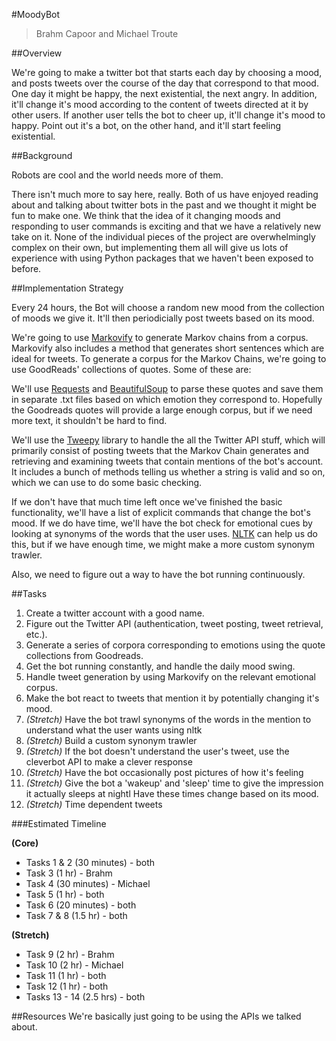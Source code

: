 #MoodyBot

> Brahm Capoor and Michael Troute

##Overview

We're going to make a twitter bot that starts each day by choosing a mood, and posts tweets over the course of the day that correspond to that mood. One day it might be happy, the next existential, the next angry. In addition, it'll change it's mood according to the content of tweets directed at it by other users. If another user tells the bot to cheer up, it'll change it's mood to happy. Point out it's a bot, on the other hand, and it'll start feeling existential.

##Background

Robots are cool and the world needs more of them.

There isn't much more to say here, really. Both of us have enjoyed reading about and talking about twitter bots in the past and we thought it might be fun to make one. We think that the idea of it changing moods and responding to user commands is exciting and that we have a relatively new take on it. None of the individual pieces of the project are overwhelmingly complex on their own, but implementing them all will give us lots of experience with using Python packages that we haven't been exposed to before.

##Implementation Strategy

Every 24 hours, the Bot will choose a random new mood from the collection of moods we give it. It'll then periodicially post tweets based on its mood.

We're going to use [Markovify](https://github.com/jsvine/markovify) to generate Markov chains from a corpus. Markovify also includes a method that generates short sentences which are ideal for tweets. To generate a corpus for the Markov Chains, we're going to use GoodReads' collections of quotes. Some of these are:

We'll use [Requests](http://docs.python-requests.org/en/master/) and [BeautifulSoup](https://www.crummy.com/software/BeautifulSoup/) to parse these quotes and save them in separate .txt files based on which emotion they correspond to. Hopefully the Goodreads quotes will provide a large enough corpus, but if we need more text, it shouldn't be hard to find.

We'll use the [Tweepy](https://github.com/tweepy/tweepy) library to handle the all the Twitter API stuff, which will primarily consist of posting tweets that the Markov Chain generates and retrieving and examining tweets that contain mentions of the bot's account. It includes a bunch of methods telling us whether a string is valid and so on, which we can use to do some basic checking.

If we don't have that much time left once we've finished the basic functionality, we'll have a list of explicit commands that change the bot's mood. If we do have time, we'll have the bot check for emotional cues by looking at synonyms of the words that the user uses. [NLTK](http://www.nltk.org/) can help us do this, but if we have enough time, we might make a more custom synonym trawler. 

Also, we need to figure out a way to have the bot running continuously. 

##Tasks

1. Create a twitter account with a good name.
2. Figure out the Twitter API (authentication, tweet posting, tweet retrieval, etc.).
3. Generate a series of corpora corresponding to emotions using the quote collections from Goodreads.
4. Get the bot running constantly, and handle the daily mood swing.
5. Handle tweet generation by using Markovify on the relevant emotional corpus.
6. Make the bot react to tweets that mention it by potentially changing it's mood.
7. *(Stretch)* Have the bot trawl synonyms of the words in the mention to understand what the user wants using nltk
8. *(Stretch)* Build a custom synonym trawler
10. *(Stretch)* If the bot doesn't understand the user's tweet, use the cleverbot API to make a clever response
11. *(Stretch)* Have the bot occasionally post pictures of how it's feeling
12. *(Stretch)* Give the bot a 'wakeup' and 'sleep' time to give the impression it actually sleeps at nightl Have these times change based on its mood.
13. *(Stretch)* Time dependent tweets


###Estimated Timeline

**(Core)**

* Tasks 1 & 2 (30 minutes) - both
* Task 3 (1 hr) - Brahm
* Task 4 (30 minutes) - Michael
* Task 5 (1 hr) - both
* Task 6 (20 minutes) - both 
* Task 7 & 8 (1.5 hr) - both

**(Stretch)**
* Task 9 (2 hr) - Brahm 
* Task 10 (2 hr) - Michael
* Task 11 (1 hr) - both
* Task 12 (1 hr) - both
* Tasks 13 - 14 (2.5 hrs) - both


##Resources
We're basically just going to be using the APIs we talked about.

